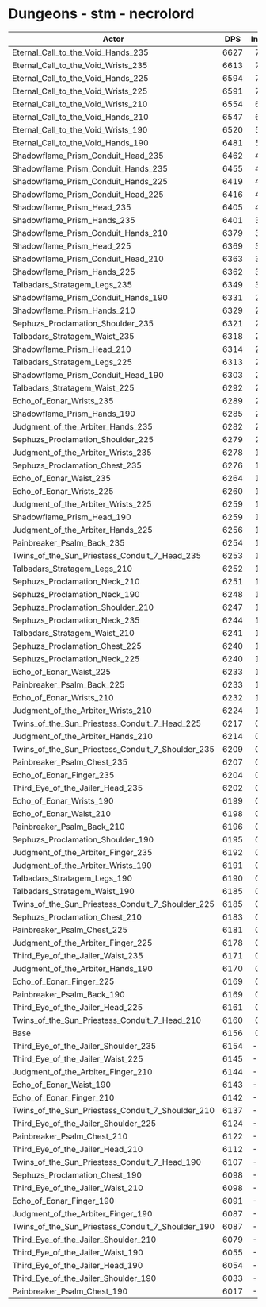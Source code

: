 # Dungeons - stm - necrolord
| Actor | DPS | Increase |
|---|:---:|:---:|
|Eternal_Call_to_the_Void_Hands_235|6627|7.65%|
|Eternal_Call_to_the_Void_Wrists_235|6613|7.42%|
|Eternal_Call_to_the_Void_Hands_225|6594|7.12%|
|Eternal_Call_to_the_Void_Wrists_225|6591|7.07%|
|Eternal_Call_to_the_Void_Wrists_210|6554|6.47%|
|Eternal_Call_to_the_Void_Hands_210|6547|6.35%|
|Eternal_Call_to_the_Void_Wrists_190|6520|5.91%|
|Eternal_Call_to_the_Void_Hands_190|6481|5.28%|
|Shadowflame_Prism_Conduit_Head_235|6462|4.97%|
|Shadowflame_Prism_Conduit_Hands_235|6455|4.86%|
|Shadowflame_Prism_Conduit_Hands_225|6419|4.27%|
|Shadowflame_Prism_Conduit_Head_225|6416|4.22%|
|Shadowflame_Prism_Head_235|6405|4.04%|
|Shadowflame_Prism_Hands_235|6401|3.98%|
|Shadowflame_Prism_Conduit_Hands_210|6379|3.62%|
|Shadowflame_Prism_Head_225|6369|3.46%|
|Shadowflame_Prism_Conduit_Head_210|6363|3.36%|
|Shadowflame_Prism_Hands_225|6362|3.35%|
|Talbadars_Stratagem_Legs_235|6349|3.14%|
|Shadowflame_Prism_Conduit_Hands_190|6331|2.84%|
|Shadowflame_Prism_Hands_210|6329|2.81%|
|Sephuzs_Proclamation_Shoulder_235|6321|2.68%|
|Talbadars_Stratagem_Waist_235|6318|2.63%|
|Shadowflame_Prism_Head_210|6314|2.57%|
|Talbadars_Stratagem_Legs_225|6313|2.55%|
|Shadowflame_Prism_Conduit_Head_190|6303|2.39%|
|Talbadars_Stratagem_Waist_225|6292|2.21%|
|Echo_of_Eonar_Wrists_235|6289|2.16%|
|Shadowflame_Prism_Hands_190|6285|2.10%|
|Judgment_of_the_Arbiter_Hands_235|6282|2.05%|
|Sephuzs_Proclamation_Shoulder_225|6279|2.00%|
|Judgment_of_the_Arbiter_Wrists_235|6278|1.98%|
|Sephuzs_Proclamation_Chest_235|6276|1.95%|
|Echo_of_Eonar_Waist_235|6264|1.75%|
|Echo_of_Eonar_Wrists_225|6260|1.69%|
|Judgment_of_the_Arbiter_Wrists_225|6259|1.67%|
|Shadowflame_Prism_Head_190|6259|1.67%|
|Judgment_of_the_Arbiter_Hands_225|6256|1.62%|
|Painbreaker_Psalm_Back_235|6254|1.59%|
|Twins_of_the_Sun_Priestess_Conduit_7_Head_235|6253|1.58%|
|Talbadars_Stratagem_Legs_210|6252|1.56%|
|Sephuzs_Proclamation_Neck_210|6251|1.54%|
|Sephuzs_Proclamation_Neck_190|6248|1.49%|
|Sephuzs_Proclamation_Shoulder_210|6247|1.48%|
|Sephuzs_Proclamation_Neck_235|6244|1.43%|
|Talbadars_Stratagem_Waist_210|6241|1.38%|
|Sephuzs_Proclamation_Chest_225|6240|1.36%|
|Sephuzs_Proclamation_Neck_225|6240|1.36%|
|Echo_of_Eonar_Waist_225|6233|1.25%|
|Painbreaker_Psalm_Back_225|6233|1.25%|
|Echo_of_Eonar_Wrists_210|6232|1.23%|
|Judgment_of_the_Arbiter_Wrists_210|6224|1.10%|
|Twins_of_the_Sun_Priestess_Conduit_7_Head_225|6217|0.99%|
|Judgment_of_the_Arbiter_Hands_210|6214|0.94%|
|Twins_of_the_Sun_Priestess_Conduit_7_Shoulder_235|6209|0.86%|
|Painbreaker_Psalm_Chest_235|6207|0.83%|
|Echo_of_Eonar_Finger_235|6204|0.78%|
|Third_Eye_of_the_Jailer_Head_235|6202|0.75%|
|Echo_of_Eonar_Wrists_190|6199|0.70%|
|Echo_of_Eonar_Waist_210|6198|0.68%|
|Painbreaker_Psalm_Back_210|6196|0.65%|
|Sephuzs_Proclamation_Shoulder_190|6195|0.63%|
|Judgment_of_the_Arbiter_Finger_235|6192|0.58%|
|Judgment_of_the_Arbiter_Wrists_190|6191|0.57%|
|Talbadars_Stratagem_Legs_190|6190|0.55%|
|Talbadars_Stratagem_Waist_190|6185|0.47%|
|Twins_of_the_Sun_Priestess_Conduit_7_Shoulder_225|6185|0.47%|
|Sephuzs_Proclamation_Chest_210|6183|0.44%|
|Painbreaker_Psalm_Chest_225|6181|0.41%|
|Judgment_of_the_Arbiter_Finger_225|6178|0.36%|
|Third_Eye_of_the_Jailer_Waist_235|6171|0.24%|
|Judgment_of_the_Arbiter_Hands_190|6170|0.23%|
|Echo_of_Eonar_Finger_225|6169|0.21%|
|Painbreaker_Psalm_Back_190|6169|0.21%|
|Third_Eye_of_the_Jailer_Head_225|6161|0.08%|
|Twins_of_the_Sun_Priestess_Conduit_7_Head_210|6160|0.06%|
|Base|6156|0.00%|
|Third_Eye_of_the_Jailer_Shoulder_235|6154|-0.03%|
|Third_Eye_of_the_Jailer_Waist_225|6145|-0.18%|
|Judgment_of_the_Arbiter_Finger_210|6144|-0.19%|
|Echo_of_Eonar_Waist_190|6143|-0.21%|
|Echo_of_Eonar_Finger_210|6142|-0.23%|
|Twins_of_the_Sun_Priestess_Conduit_7_Shoulder_210|6137|-0.31%|
|Third_Eye_of_the_Jailer_Shoulder_225|6124|-0.52%|
|Painbreaker_Psalm_Chest_210|6122|-0.55%|
|Third_Eye_of_the_Jailer_Head_210|6112|-0.71%|
|Twins_of_the_Sun_Priestess_Conduit_7_Head_190|6107|-0.80%|
|Sephuzs_Proclamation_Chest_190|6098|-0.94%|
|Third_Eye_of_the_Jailer_Waist_210|6098|-0.94%|
|Echo_of_Eonar_Finger_190|6091|-1.06%|
|Judgment_of_the_Arbiter_Finger_190|6087|-1.12%|
|Twins_of_the_Sun_Priestess_Conduit_7_Shoulder_190|6087|-1.12%|
|Third_Eye_of_the_Jailer_Shoulder_210|6079|-1.25%|
|Third_Eye_of_the_Jailer_Waist_190|6055|-1.64%|
|Third_Eye_of_the_Jailer_Head_190|6054|-1.66%|
|Third_Eye_of_the_Jailer_Shoulder_190|6033|-2.00%|
|Painbreaker_Psalm_Chest_190|6017|-2.26%|
